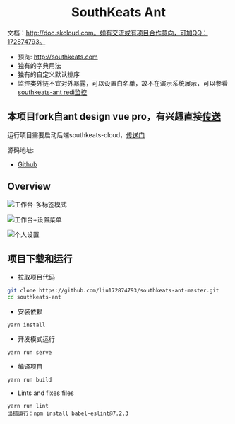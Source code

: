 <h1 align="center">SouthKeats Ant</h1>

文档：http://doc.skcloud.com。如有交流或有项目合作意向，可加QQ：172874793。
- 预览: http://southkeats.com
- 独有的字典用法
- 独有的自定义默认排序
- 监控类外链不宜对外暴露，可以设置白名单，故不在演示系统展示，可以参看 [southkeats-ant redi监控](http://redis.ant.skcloud.com/)



本项目fork自ant design vue pro，有兴趣直接[传送](https://pro.loacg.com/)
----



运行项目需要启动后端southkeats-cloud，[传送门](https://github.com/liu172874793/southkeats-cloud-master.git)

源码地址:
- [Github](https://github.com/liu172874793/southkeats-ant-master.git)


Overview
----

![工作台-多标签模式](https://static-2.loacg.com/open/static/github/20190224163345.jpg)

![工作台+设置菜单](https://static-2.loacg.com/open/static/github/20181126112124.png)

![个人设置](https://static-2.loacg.com/open/static/github/20180916-134251.png)


项目下载和运行
----

- 拉取项目代码
```bash
git clone https://github.com/liu172874793/southkeats-ant-master.git
cd southkeats-ant
```

- 安装依赖
```
yarn install
```

- 开发模式运行
```
yarn run serve
```

- 编译项目
```
yarn run build
```

- Lints and fixes files
```
yarn run lint  
出错运行：npm install babel-eslint@7.2.3
```

